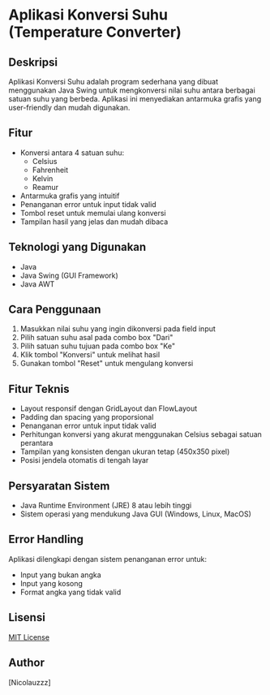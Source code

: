# Aplikasi Konversi Suhu (Temperature Converter)

## Deskripsi
Aplikasi Konversi Suhu adalah program sederhana yang dibuat menggunakan Java Swing untuk mengkonversi nilai suhu antara berbagai satuan suhu yang berbeda. Aplikasi ini menyediakan antarmuka grafis yang user-friendly dan mudah digunakan.

## Fitur
- Konversi antara 4 satuan suhu:
  - Celsius
  - Fahrenheit
  - Kelvin
  - Reamur
- Antarmuka grafis yang intuitif
- Penanganan error untuk input tidak valid
- Tombol reset untuk memulai ulang konversi
- Tampilan hasil yang jelas dan mudah dibaca

## Teknologi yang Digunakan
- Java
- Java Swing (GUI Framework)
- Java AWT

## Cara Penggunaan
1. Masukkan nilai suhu yang ingin dikonversi pada field input
2. Pilih satuan suhu asal pada combo box "Dari"
3. Pilih satuan suhu tujuan pada combo box "Ke"
4. Klik tombol "Konversi" untuk melihat hasil
5. Gunakan tombol "Reset" untuk mengulang konversi

## Fitur Teknis
- Layout responsif dengan GridLayout dan FlowLayout
- Padding dan spacing yang proporsional
- Penanganan error untuk input tidak valid
- Perhitungan konversi yang akurat menggunakan Celsius sebagai satuan perantara
- Tampilan yang konsisten dengan ukuran tetap (450x350 pixel)
- Posisi jendela otomatis di tengah layar

## Persyaratan Sistem
- Java Runtime Environment (JRE) 8 atau lebih tinggi
- Sistem operasi yang mendukung Java GUI (Windows, Linux, MacOS)


## Error Handling
Aplikasi dilengkapi dengan sistem penanganan error untuk:
- Input yang bukan angka
- Input yang kosong
- Format angka yang tidak valid


## Lisensi
[MIT License](LICENSE)

## Author
[Nicolauzzz]

